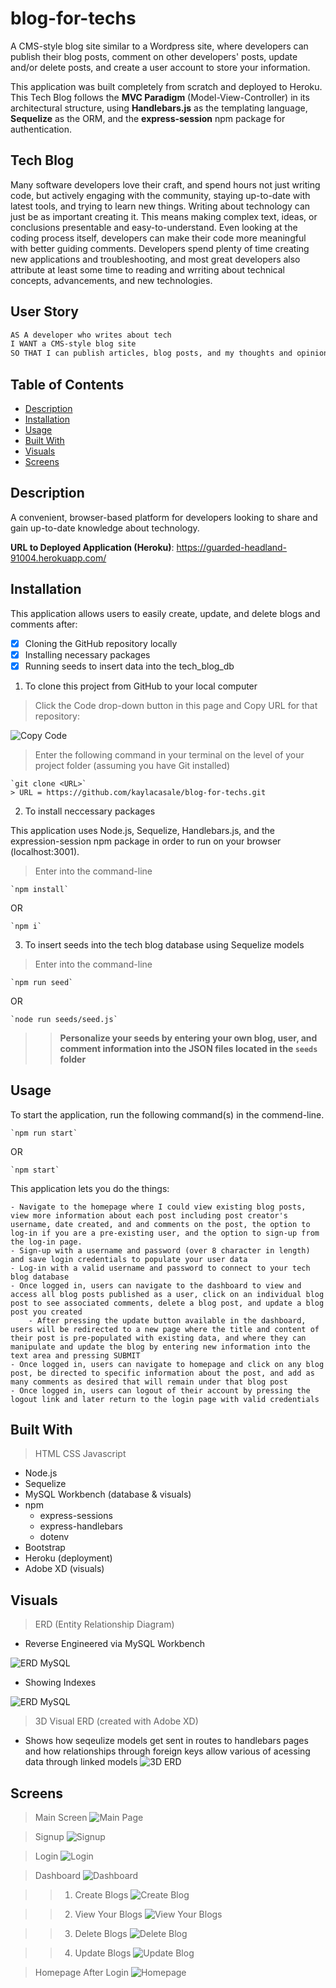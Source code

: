 # blog-for-techs
A CMS-style blog site similar to a Wordpress site, where developers can publish their blog posts, comment on other developers' posts, update and/or delete posts, and create a user account to store your information. 

This application was built completely from scratch and deployed to Heroku. This Tech Blog follows the **MVC Paradigm** (Model-View-Controller) in its architectural structure, using **Handlebars.js** as the templating language, **Sequelize** as the ORM, and the **express-session** npm package for authentication.

## Tech Blog
Many software developers love their craft, and spend hours not just writing code, but actively engaging with the community, staying up-to-date with latest tools, and trying to learn new things. Writing about technology can just be as important creating it. This means making complex text, ideas, or conclusions presentable and easy-to-understand. Even looking at the coding process itself, developers can make their code more meaningful with better guiding comments. Developers spend plenty of time creating new applications and troubleshooting, and most great developers also attribute at least some time to reading and wrriting about technical concepts, advancements, and new technologies.

## User Story
```md
AS A developer who writes about tech
I WANT a CMS-style blog site
SO THAT I can publish articles, blog posts, and my thoughts and opinions
```

## Table of Contents
* [Description](#description)
* [Installation](#installation)
* [Usage](#usage)
* [Built With](#built-with)
* [Visuals](#visuals)
* [Screens](#screens)

## Description
A convenient, browser-based platform for developers looking to share and gain up-to-date knowledge about technology.


**URL to Deployed Application (Heroku)**: https://guarded-headland-91004.herokuapp.com/

## Installation
This application allows users to easily create, update, and delete blogs and comments after:

- [x] Cloning the GitHub repository locally
- [x] Installing necessary packages
- [x] Running seeds to insert data into the tech_blog_db

1. To clone this project from GitHub to your local computer

> Click the Code drop-down button in this page and Copy URL for that repository:

![Copy Code](assets/clone-tech-blog-url.png "Clone GitHub Repo")

> Enter the following command in your terminal on the level of your project folder (assuming you have Git installed)

    `git clone <URL>`
    > URL = https://github.com/kaylacasale/blog-for-techs.git




2. To install neccessary packages

This application uses Node.js, Sequelize, Handlebars.js, and the expression-session npm package in order to run on your browser (localhost:3001).

> Enter into the command-line

    `npm install`

OR

    `npm i`


3. To insert seeds into the tech blog database using Sequelize models

> Enter into the command-line

    `npm run seed`

OR

    `node run seeds/seed.js`

>> **Personalize your seeds by entering your own blog, user, and comment information into the JSON files located in the `seeds` folder**

## Usage

To start the application, run the following command(s) in the commend-line.

    `npm run start`

OR

    `npm start`

This application lets you do the things:

    - Navigate to the homepage where I could view existing blog posts, view more information about each post including post creator's username, date created, and and comments on the post, the option to log-in if you are a pre-existing user, and the option to sign-up from the log-in page.
    - Sign-up with a username and password (over 8 character in length) and save login credentials to populate your user data 
    - Log-in with a valid username and password to connect to your tech blog database
    - Once logged in, users can navigate to the dashboard to view and access all blog posts published as a user, click on an individual blog post to see associated comments, delete a blog post, and update a blog post you created
        - After pressing the update button available in the dashboard, users will be redirected to a new page where the title and content of their post is pre-populated with existing data, and where they can manipulate and update the blog by entering new information into the text area and pressing SUBMIT
    - Once logged in, users can navigate to homepage and click on any blog post, be directed to specific information about the post, and add as many comments as desired that will remain under that blog post
    - Once logged in, users can logout of their account by pressing the logout link and later return to the login page with valid credentials

## Built With
> HTML
> CSS 
> Javascript

* Node.js
* Sequelize
* MySQL Workbench (database & visuals)
* npm
    * express-sessions
    * express-handlebars
    * dotenv
* Bootstrap 
* Heroku (deployment)
* Adobe XD (visuals)

## Visuals

> ERD (Entity Relationship Diagram)
- Reverse Engineered via MySQL Workbench

![ERD MySQL](assets/tech-blog-erd.png "Reverse Engineer Diagram")

- Showing Indexes

![ERD MySQL](assets/tech-blog-erd-showingindexes.png "Showing Indexes")

> 3D Visual ERD (created with Adobe XD)
- Shows how seqeulize models get sent in routes to handlebars pages and how relationships through foreign keys allow various of acessing data through linked models
![3D ERD](assets/blog_for_techs-visual-erd.png "Sequelize models through routes to handlebars")

## Screens
> Main Screen
![Main Page](assets/see-blogs.png "See Blog Posts")

> Signup
![Signup](assets/signup.png "Signup Page")

> Login
![Login](assets/login.png "Login Page")

> Dashboard
![Dashboard](assets/dashboard.png "Dashboard Routes")

>> 1. Create Blogs
![Create Blog](assets/create-blog.png "Create Blog Posts")

>> 2. View Your Blogs
![View Your Blogs](assets/view-blogs.png "View Existing Blogs")

>> 3. Delete Blogs
![Delete Blog](assets/delete-blog.png "Delete Existing Blogs")

>> 4. Update Blogs
![Update Blog](assets/update-blog.png "Updte Existing Blogs")

> Homepage After Login
![Homepage](assets/homepage.png "Homepage for Authorized Users")